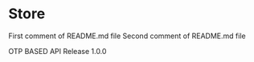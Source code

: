 # Store

First comment of README.md file
Second comment of README.md file

OTP BASED API
Release 1.0.0
